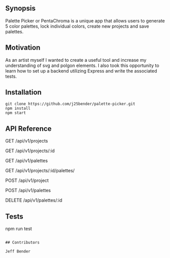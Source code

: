 ## Synopsis

Palette Picker or PentaChroma is a unique app that allows users to generate 5 color palettes, lock individual colors, create new projects and save palettes.

## Motivation

As an artist myself I wanted to create a useful tool and increase my understanding of svg and polgon elements. I also took
this opportunity to learn how to set up a backend utilizing Express and write the associated tests.

## Installation
```
git clone https://github.com/j25bender/palette-picker.git
npm install
npm start
```

## API Reference 
GET /api/v1/projects

GET /api/v1/projects/:id

GET /api/v1/palettes

GET /api/v1/projects/:id/palettes/

POST /api/v1/project

POST /api/v1/palettes

DELETE /api/v1/palettes/:id

## Tests

npm run test
```

## Contributors

Jeff Bender

